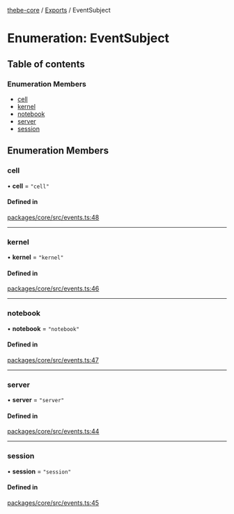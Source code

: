 [thebe-core](../README.md) / [Exports](../modules.md) / EventSubject

# Enumeration: EventSubject

## Table of contents

### Enumeration Members

- [cell](EventSubject.md#cell)
- [kernel](EventSubject.md#kernel)
- [notebook](EventSubject.md#notebook)
- [server](EventSubject.md#server)
- [session](EventSubject.md#session)

## Enumeration Members

### cell

• **cell** = ``"cell"``

#### Defined in

[packages/core/src/events.ts:48](https://github.com/executablebooks/thebe/blob/807ffe4/packages/core/src/events.ts#L48)

___

### kernel

• **kernel** = ``"kernel"``

#### Defined in

[packages/core/src/events.ts:46](https://github.com/executablebooks/thebe/blob/807ffe4/packages/core/src/events.ts#L46)

___

### notebook

• **notebook** = ``"notebook"``

#### Defined in

[packages/core/src/events.ts:47](https://github.com/executablebooks/thebe/blob/807ffe4/packages/core/src/events.ts#L47)

___

### server

• **server** = ``"server"``

#### Defined in

[packages/core/src/events.ts:44](https://github.com/executablebooks/thebe/blob/807ffe4/packages/core/src/events.ts#L44)

___

### session

• **session** = ``"session"``

#### Defined in

[packages/core/src/events.ts:45](https://github.com/executablebooks/thebe/blob/807ffe4/packages/core/src/events.ts#L45)
